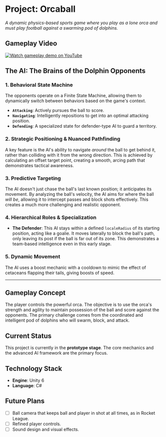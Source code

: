 # Project: Orcaball


*A dynamic physics-based sports game where you play as a lone orca and must play football against a swarming pod of dolphins.*

## Gameplay Video
[![Watch gameplay demo on YouTube](http://img.youtube.com/vi/8aKeqWgA7sY/0.jpg)](https://youtu.be/8aKeqWgA7sY)

## The AI: The Brains of the Dolphin Opponents
### 1. Behavioral State Machine

The opponents operate on a Finite State Machine, allowing them to dynamically switch between behaviors based on the game's context.

- **`Attacking`**: Actively pursues the ball to score.
- **`Navigating`**: Intelligently repositions to get into an optimal attacking position.
- **`Defending`**: A specialized state for defender-type AI to guard a territory.

### 2. Strategic Positioning & Nuanced Pathfinding

A key feature is the AI's ability to navigate *around* the ball to get behind it, rather than colliding with it from the wrong direction. This is achieved by calculating an offset target point, creating a smooth, arcing path that demonstrates tactical awareness.

### 3. Predictive Targeting

The AI doesn't just chase the ball's last known position; it anticipates its movement. By analyzing the ball's velocity, the AI aims for where the ball *will be*, allowing it to intercept passes and block shots effectively. This creates a much more challenging and realistic opponent.

### 4. Hierarchical Roles & Specialization

- **The Defender**: This AI stays within a defined `localeRadius` of its starting position, acting like a goalie. It moves laterally to block the ball's path, only leaving its post if the ball is far out of its zone. This demonstrates a team-based intelligence even in this early stage.

### 5. Dynamic Movement

The AI uses a boost mechanic with a cooldown to mimic the effect of cetaceans flapping their tails, giving boosts of speed.

---

## Gameplay Concept

The player controls the powerful orca. The objective is to use the orca's strength and agility to maintain possession of the ball and score against the opponents. The primary challenge comes from the coordinated and intelligent pod of dolphins who will swarm, block, and attack.

## Current Status

This project is currently in the **prototype stage**. The core mechanics and the advanced AI framework are the primary focus.

## Technology Stack

- **Engine**: Unity 6
- **Language**: C#

## Future Plans

- [ ] Ball camera that keeps ball and player in shot at all times, as in Rocket League.
- [ ] Refined player controls.
- [ ] Sound design and visual effects.
